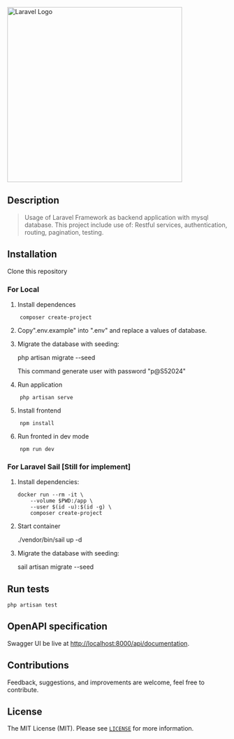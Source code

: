 <p align="left"><a href="https://laravel.com" target="_blank"><img src="https://raw.githubusercontent.com/laravel/art/master/logo-lockup/5%20SVG/2%20CMYK/1%20Full%20Color/laravel-logolockup-cmyk-red.svg" width="400" alt="Laravel Logo"></a></p>


## Description

> Usage of Laravel Framework as backend application with mysql database. This project include use of: Restful services, authentication, routing, pagination, testing.

## Installation 

Clone this repository

### For Local

1) Install dependences 
```
    composer create-project 
```

2) Copy".env.example" into ".env" and replace a values of database. 

3) Migrate the database with seeding:

    php artisan migrate --seed

    This command generate user with password "p@S52024"

4) Run application
```
    php artisan serve
```

5) Install frontend
```
    npm install
```

6) Run fronted in dev mode
```
    npm run dev
```


### For Laravel Sail [Still for implement]
1) Install dependencies:

    ```
    docker run --rm -it \
        --volume $PWD:/app \
        --user $(id -u):$(id -g) \
        composer create-project
    ```

2) Start container

    ./vendor/bin/sail up -d

3) Migrate the database with seeding:

    sail artisan migrate --seed

## Run tests

    php artisan test


## OpenAPI specification 

Swagger UI be live at [http://localhost:8000/api/documentation](http://localhost:8000/api/documentation).


## Contributions

Feedback, suggestions, and improvements are welcome, feel free to contribute.


## License

The MIT License (MIT). Please see [`LICENSE`](./LICENSE) for more information.
